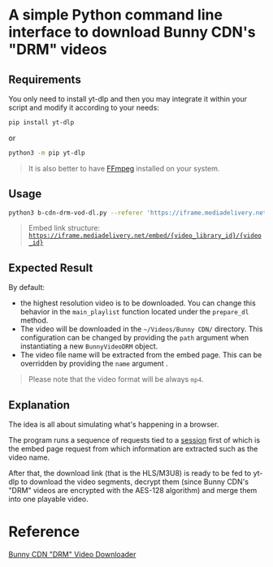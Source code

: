 # A simple Python command line interface to download Bunny CDN's "DRM" videos

## Requirements

You only need to install yt-dlp and then you may integrate it within your script and modify it according to your needs:

```bash
pip install yt-dlp
```

or

```bash
python3 -m pip yt-dlp
```
> It is also better to have [FFmpeg](https://ffmpeg.org) installed on your system.

## Usage

```bash
python3 b-cdn-drm-vod-dl.py --referer 'https://iframe.mediadelivery.net/embed/{video_library_id}/{video_id}' --embed_url 'https://iframe.mediadelivery.net/embed/{video_library_id}/{video_id}'
```
> Embed link structure: [`https://iframe.mediadelivery.net/embed/{video_library_id}/{video_id}`](https://docs.bunny.net/docs/stream-embedding-videos)

## Expected Result

By default:

* the highest resolution video is to be downloaded. You can change this behavior in the `main_playlist` function located under the `prepare_dl` method.
* The video will be downloaded in the `~/Videos/Bunny CDN/` directory. This configuration can be changed by providing the `path` argument when instantiating a new `BunnyVideoDRM` object.
* The video file name will be extracted from the embed page. This can be overridden by providing the `name` argument .

> Please note that the video format will be always `mp4`.

## Explanation

The idea is all about simulating what's happening in a browser.

The program runs a sequence of requests tied to a [session](https://requests.readthedocs.io/en/latest/user/advanced/#session-objects) first of which is the embed page request from which information are extracted such as the video name.

After that, the download link (that is the HLS/M3U8) is ready to be fed to yt-dlp to download the video segments, decrypt them (since Bunny CDN's "DRM" videos are encrypted with the AES-128 algorithm) and merge them into one playable video.


# Reference
[Bunny CDN "DRM" Video Downloader](https://github.com/MaZED-UP/bunny-cdn-drm-video-dl)
